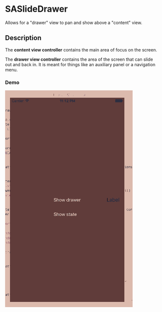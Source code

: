 # SASlideDrawer
Allows for a "drawer" view to pan and show above a "content" view.

## Description
The **content view controller** contains the main area of focus on the screen.

The **drawer view controller** contains the area of the screen that can slide
 out and back in. It is meant for things like an auxiliary panel or a navigation
 menu.

### Demo
![Demo gif here](demo.gif)
